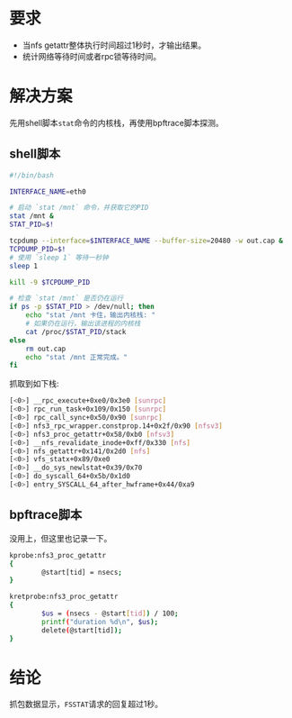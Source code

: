 # 要求

- 当nfs getattr整体执行时间超过1秒时，才输出结果。
- 统计网络等待时间或者rpc锁等待时间。

# 解决方案

先用shell脚本`stat`命令的内核栈，再使用bpftrace脚本探测。

## shell脚本

```sh
#!/bin/bash

INTERFACE_NAME=eth0

# 启动 `stat /mnt` 命令，并获取它的PID
stat /mnt &
STAT_PID=$!

tcpdump --interface=$INTERFACE_NAME --buffer-size=20480 -w out.cap &
TCPDUMP_PID=$!
# 使用 `sleep 1` 等待一秒钟
sleep 1

kill -9 $TCPDUMP_PID

# 检查 `stat /mnt` 是否仍在运行
if ps -p $STAT_PID > /dev/null; then
    echo "stat /mnt 卡住，输出内核栈: "
    # 如果仍在运行，输出该进程的内核栈
    cat /proc/$STAT_PID/stack
else
    rm out.cap
    echo "stat /mnt 正常完成。"
fi
```

抓取到如下栈:
```sh
[<0>] __rpc_execute+0xe0/0x3e0 [sunrpc]
[<0>] rpc_run_task+0x109/0x150 [sunrpc]
[<0>] rpc_call_sync+0x50/0x90 [sunrpc]
[<0>] nfs3_rpc_wrapper.constprop.14+0x2f/0x90 [nfsv3]
[<0>] nfs3_proc_getattr+0x58/0xb0 [nfsv3]
[<0>] __nfs_revalidate_inode+0xff/0x330 [nfs]
[<0>] nfs_getattr+0x141/0x2d0 [nfs]
[<0>] vfs_statx+0x89/0xe0
[<0>] __do_sys_newlstat+0x39/0x70
[<0>] do_syscall_64+0x5b/0x1d0
[<0>] entry_SYSCALL_64_after_hwframe+0x44/0xa9
```

## bpftrace脚本

没用上，但这里也记录一下。

```sh
kprobe:nfs3_proc_getattr
{
        @start[tid] = nsecs;
}

kretprobe:nfs3_proc_getattr
{
        $us = (nsecs - @start[tid]) / 100;
        printf("duration %d\n", $us);
        delete(@start[tid]);
}
```

# 结论

抓包数据显示，`FSSTAT`请求的回复超过1秒。